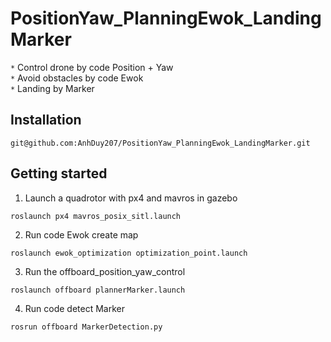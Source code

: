 # PositionYaw_PlanningEwok_LandingMarker
`*` Control drone by code Position + Yaw <br>
`*` Avoid obstacles by code Ewok <br>
`*` Landing by Marker <br>

## Installation
```
git@github.com:AnhDuy207/PositionYaw_PlanningEwok_LandingMarker.git
```

## Getting started
1. Launch a quadrotor with px4 and mavros in gazebo 
```
roslaunch px4 mavros_posix_sitl.launch 
```
2. Run code Ewok create map
```
roslaunch ewok_optimization optimization_point.launch 
```
3. Run the offboard_position_yaw_control
```
roslaunch offboard plannerMarker.launch 
```
4. Run code detect Marker
```
rosrun offboard MarkerDetection.py
```
